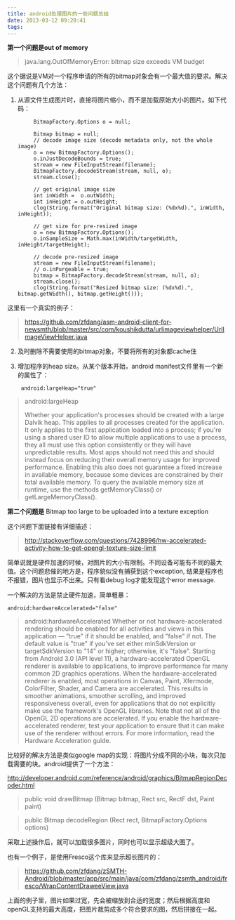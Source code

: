 ```yaml
---
title: android处理图片的一些问题总结
date: 2013-03-12 09:20:41
tags:
---
```


**第一个问题是out of memory**

> java.lang.OutOfMemoryError: bitmap size exceeds VM budget

这个据说是VM对一个程序申请的所有的bitmap对象会有一个最大值的要求。解决这个问题有几个方法：

1. 从源文件生成图片时，直接将图片缩小，而不是加载原始大小的图片。如下代码：

            BitmapFactory.Options o = null;

            Bitmap bitmap = null;
            // decode image size (decode metadata only, not the whole image)
            o = new BitmapFactory.Options();
            o.inJustDecodeBounds = true;
            stream = new FileInputStream(filename);
            BitmapFactory.decodeStream(stream, null, o);
            stream.close();

            // get original image size
            int inWidth =  o.outWidth;
            int inHeight = o.outHeight;
            clog(String.format("Original bitmap size: (%dx%d).", inWidth, inHeight));

            // get size for pre-resized image
            o = new BitmapFactory.Options();
            o.inSampleSize = Math.max(inWidth/targetWidth, inHeight/targetHeight);

            // decode pre-resized image
            stream = new FileInputStream(filename);
            // o.inPurgeable = true;
            bitmap = BitmapFactory.decodeStream(stream, null, o);
            stream.close();
            clog(String.format("Resized bitmap size: (%dx%d).", bitmap.getWidth(), bitmap.getHeight()));
            
            
这里有一个真实的例子：
> https://github.com/zfdang/asm-android-client-for-newsmth/blob/master/src/com/koushikdutta/urlimageviewhelper/UrlImageViewHelper.java

2. 及时删除不需要使用的bitmap对象，不要将所有的对象都cache住

3. 增加程序的heap size。从某个版本开始，android manifest文件里有一个新的属性了：

        android:largeHeap="true"


> android:largeHeap
> 
> Whether your application's processes should be created with a large Dalvik heap. This applies to all processes created for the application. It only applies to the first application loaded into a process; if you're using a shared user ID to allow multiple applications to use a process, they all must use this option consistently or they will have unpredictable results.
> Most apps should not need this and should instead focus on reducing their overall memory usage for improved performance. Enabling this also does not guarantee a fixed increase in available memory, because some devices are constrained by their total available memory.
> To query the available memory size at runtime, use the methods getMemoryClass() or getLargeMemoryClass().

**第二个问题是** Bitmap too large to be uploaded into a texture exception

这个问题下面链接有详细描述：

> http://stackoverflow.com/questions/7428996/hw-accelerated-activity-how-to-get-opengl-texture-size-limit

简单说就是硬件加速的时候，对图片的大小有限制。不同设备可能有不同的最大值。这个问题悲催的地方是，程序貌似没有捕获到这个exception, 结果是程序也不报错，图片也显示不出来。只有看debug log才能发现这个error message.

一个解决的方法是禁止硬件加速，简单粗暴：

	android:hardwareAccelerated="false"


> android:hardwareAccelerated
> Whether or not hardware-accelerated rendering should be enabled for all activities and views in this application — "true" if it should be enabled, and "false" if not. The default value is "true" if you've set either minSdkVersion or targetSdkVersion to "14" or higher; otherwise, it's "false".
> Starting from Android 3.0 (API level 11), a hardware-accelerated OpenGL renderer is available to applications, to improve performance for many common 2D graphics operations. When the hardware-accelerated renderer is enabled, most operations in Canvas, Paint, Xfermode, ColorFilter, Shader, and Camera are accelerated. This results in smoother animations, smoother scrolling, and improved responsiveness overall, even for applications that do not explicitly make use the framework's OpenGL libraries.
> Note that not all of the OpenGL 2D operations are accelerated. If you enable the hardware-accelerated renderer, test your application to ensure that it can make use of the renderer without errors.
> For more information, read the Hardware Acceleration guide.

比较好的解决方法是类似google map的实现：将图片分成不同的小块，每次只加载需要的块。android提供了一个方法：

http://developer.android.com/reference/android/graphics/BitmapRegionDecoder.html

> public void drawBitmap (Bitmap bitmap, Rect src, RectF dst, Paint paint)

> public Bitmap decodeRegion (Rect rect, BitmapFactory.Options options)

采取上述操作后，就可以加载很多图片，同时也可以显示超级大图了。

也有一个例子，是使用Fresco这个库来显示超长图片的：

> https://github.com/zfdang/zSMTH-Android/blob/master/app/src/main/java/com/zfdang/zsmth_android/fresco/WrapContentDraweeView.java
> 

上面的例子里，图片如果过宽，先会被缩放到合适的宽度；然后根据高度和openGL支持的最大高度，把图片裁剪成多个符合要求的图，然后拼接在一起。
